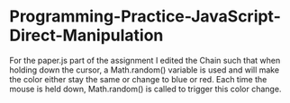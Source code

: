 # Programming-Practice-JavaScript-Direct-Manipulation

For the paper.js part of the assignment I edited the Chain such that when holding down the cursor, a Math.random() variable is used and will make the color either
stay the same or change to blue or red. Each time the mouse is held down, Math.random() is called to trigger this color change. 
